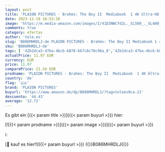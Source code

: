 ```yaml
---
layout: post
title: 'PLAION PICTURES - Brahms: The Boy II  Mediabook  1 4K Ultra-HD + 1 Blu-ray '
date: 2023-11-18 16:53:16
image: 'https://m.media-amazon.com/images/I/41D3NWCfd2L._SL500_._SL400_.jpg'
comments: true
category: ofertas
author: 'tole.es'
slug: 'B086MHRDLJ-de PLAION PICTURES - Brahms: The Boy II Mediabook 1 4K Ultra-...'
sku: 'B086MHRDLJ-de'
tags: [ '42b2dca3-47ba-4bcb-b878-b67c8c78c96a_0','42b2dca3-47ba-4bcb-b878-b67c8c78c96a_701','74a8fe95-105c-4404-b7b6-890adeb9d59b_0','74a8fe95-105c-4404-b7b6-890adeb9d59b_1701','74a8fe95-105c-4404-b7b6-890adeb9d59b_3501','Alle DVD & Blu-ray Angebote zur Black Friday Woche','Arborist Merchandising Root','Blu-Ray','Blu-ray','Boxsets und Special Editions','Custom Stores','DVD & Blu-ray','Featured Categories','Filme','Horror','Self Service','Shops','Special Features Stores','UHD - 4K - Informationen','plaion pictures','🇩🇪', ]
actualPrice: 11.97 EUR
currency: EUR
price: 11.97
comparePrice: 21.54 EUR
prodname: 'PLAION PICTURES - Brahms: The Boy II  Mediabook  1 4K Ultra-HD + 1 Blu-ray '
country: 'de'
flag: '🇩🇪'
brand: 'PLAION PICTURES'
buyurl: 'https://www.amazon.de/dp/B086MHRDLJ/?tag=tolees0ca-21'
descuento: '44.43'
average: '12.72'
---
```


Es gibt ein [{{< param title >}}]({{< param buyurl >}}) hier:

[![{{< param prodname >}}]({{< param image >}})]({{< param buyurl >}})

ℹ️:


[🛒 kauf es hier!!]({{< param buyurl >}})
{{<world>}}B086MHRDLJ{{</world>}}
